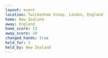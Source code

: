 ```yaml
---
layout: event
location: Twickenham Stoop, London, England
home: New Zealand
away: England
home_score: 13
away_score: 10
changed_hands: true
held_for: 1
held_by: New Zealand
---
```

